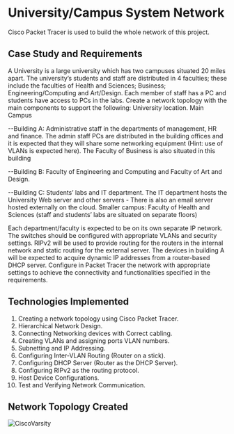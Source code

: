
# University/Campus System Network

Cisco Packet Tracer is used to build the whole network of this project.

## Case Study and Requirements

A University is a large university which has two campuses situated 20 miles apart. The university’s students and staff are distributed in 4 faculties; these include the faculties of Health and Sciences; Business; Engineering/Computing and Art/Design. Each member of staff has a PC and students have access to PCs in the labs. Create a network topology with the main components to support the following: University location. Main Campus

--Building A: Administrative staff in the departments of management, HR and finance. The admin staff PCs are distributed in the building offices and it is expected that they will share some networking equipment (Hint: use of VLANs is expected here). The Faculty of Business is also situated in this building

--Building B: Faculty of Engineering and Computing and Faculty of Art and Design.

--Building C: Students’ labs and IT department. The IT department hosts the University Web server and other servers - There is also an email server hosted externally on the cloud. Smaller campus: Faculty of Health and Sciences (staff and students’ labs are situated on separate floors)

Each department/faculty is expected to be on its own separate IP network. The switches should be configured with appropriate VLANs and security settings. RIPv2 will be used to provide routing for the routers in the internal network and static routing for the external server. The devices in building A will be expected to acquire dynamic IP addresses from a router-based DHCP server. Configure in Packet Tracer the network with appropriate settings to achieve the connectivity and functionalities specified in the requirements.
## Technologies Implemented

1. Creating a network topology using Cisco Packet Tracer.
2. Hierarchical Network Design.
3. Connecting Networking devices with Correct cabling.
4. Creating VLANs and assigning ports VLAN numbers.
5. Subnetting and IP Addressing.
6. Configuring Inter-VLAN Routing (Router on a stick).
7. Configuring DHCP Server (Router as the DHCP Server).
8. Configuring RIPv2 as the routing protocol.
9. Host Device Configurations.
10. Test and Verifying Network Communication.
## Network Topology Created

![CiscoVarsity](https://user-images.githubusercontent.com/69791359/233852523-722c35d8-af1a-49a8-85df-1b2d1be8ea55.png)




